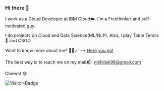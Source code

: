 ### Hi there 👋

I work as a Cloud Developer at IBM Cloud☁️. I'm a Freethinker and self-motivated guy.

I do projects on Cloud and Data Science(ML/NLP). Also, I play Table Tennis🏓 and CSGO

Want to know more about me? 🧞‍♂️🪄 --> [Here you go!](https://www.google.com/search?q=nikhil+jsk)

The best way is to reach me on my mail📬: nikhiljsk98@gmail.com

Cheers! 😎

<p  align="left">
  <img src="https://visitor-badge.glitch.me/badge?page_id=nikhiljsk.nikhiljsk" alt="Visitor-Badge"/>
</p>
